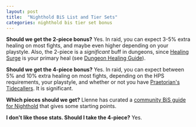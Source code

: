 ```yaml
---
layout: post
title:  "Nighthold BiS List and Tier Sets"
categories: nighthold bis tier set bonus
---
```


**Should we get the 2-piece bonus?** Yes. In raid, you can expect 3-5% extra healing on most fights, and maybe even
higher depending on your playstyle. Also, the 2-piece is a *significant* buff in dungeons, since [Healing Surge][surge]
is your primary heal (see [Dungeon Healing Guide](/dungeon-healing)).

**Should we get the 4-piece bonus?** Yes. In raid, you can expect between 5% and 10% extra healing on most fights,
depending on the HPS requirements, your playstyle, and whether or not you have [Praetorian's
Tidecallers](http://www.wowhead.com/item=137058). It is significant.

**Which pieces should we get?** Llenne has curated a [community BiS guide for
Nighthold](https://docs.google.com/spreadsheets/d/1JDs9yaU-xFctoalGoQSX_JkvGOCx6qTC3deG9BRj4VM/) that gives some
starting points.

**I don't like those stats. Should I take the 4-piece?** Yes.

[surge]: http://www.wowhead.com/spell=8004
